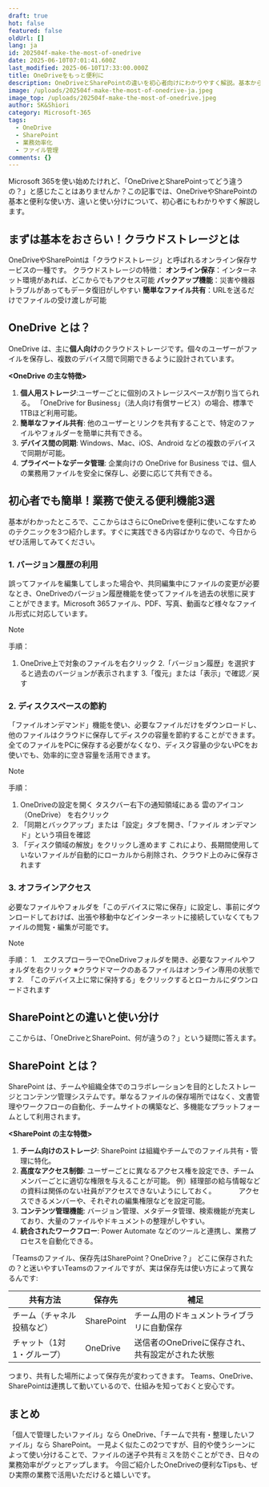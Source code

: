 ```yaml
---
draft: true
hot: false
featured: false
oldUrl: []
lang: ja
id: 202504f-make-the-most-of-onedrive
date: 2025-06-10T07:01:41.600Z
last_modified: 2025-06-10T17:33:00.000Z
title: OneDriveをもっと便利に
description: OneDriveとSharePointの違いを初心者向けにわかりやすく解説。基本から業務効率化の活用術までをまとめた実用ガイド。
image: /uploads/202504f-make-the-most-of-onedrive-ja.jpeg
image_top: /uploads/202504f-make-the-most-of-onedrive.jpeg
author: SK&Shiori
category: Microsoft-365
tags:
  - OneDrive
  - SharePoint
  - 業務効率化
  - ファイル管理
comments: {}
---
```

Microsoft 365を使い始めたけれど、「OneDriveとSharePointってどう違うの？」と感じたことはありませんか？この記事では、OneDriveやSharePointの基本と便利な使い方、違いと使い分けについて、初心者にもわかりやすく解説します。 

<!--more-->

## まずは基本をおさらい！クラウドストレージとは
OneDriveやSharePointは「クラウドストレージ」と呼ばれるオンライン保存サービスの一種です。 
クラウドストレージの特徴：
 **オンライン保存**：インターネット環境があれば、どこからでもアクセス可能 
 **バックアップ機能**：災害や機器トラブルがあってもデータ復旧がしやすい 
 **簡単なファイル共有**：URLを送るだけでファイルの受け渡しが可能 

## OneDrive とは？ 
OneDrive は、主に**個人向け**のクラウドストレージです。個々のユーザーがファイルを保存し、複数のデバイス間で同期できるように設計されています。 

**<OneDrive の主な特徴>**
1. **個人用ストレージ**:ユーザーごとに個別のストレージスペースが割り当てられる。 
「OneDrive for Business」（法人向け有償サービス）の場合、標準で1TBほど利用可能。 
2. **簡単なファイル共有**: 他のユーザーとリンクを共有することで、特定のファイルやフォルダーを簡単に共有できる。 
3. **デバイス間の同期**: Windows、Mac、iOS、Android などの複数のデバイスで同期が可能。 
4. **プライベートなデータ管理**: 企業向けの OneDrive for Business では、個人の業務用ファイルを安全に保存し、必要に応じて共有できる。

## 初心者でも簡単！業務で使える便利機能3選
基本がわかったところで、ここからはさらにOneDriveを便利に使いこなすためのテクニックを3つ紹介します。すぐに実践できる内容ばかりなので、今日からぜひ活用してみてください。 

### 1. バージョン履歴の利用 
誤ってファイルを編集してしまった場合や、共同編集中にファイルの変更が必要なとき、OneDriveのバージョン履歴機能を使ってファイルを過去の状態に戻すことができます。Microsoft 365ファイル、PDF、写真、動画など様々なファイル形式に対応しています。
> [!NOTE]
> 手順：
1. OneDrive上で対象のファイルを右クリック
2.「バージョン履歴」を選択すると過去のバージョンが表示されます
3.「復元」または「表示」で確認／戻す

### 2. ディスクスペースの節約
「ファイルオンデマンド」機能を使い、必要なファイルだけをダウンロードし、他のファイルはクラウドに保存してディスクの容量を節約することができます。全てのファイルをPCに保存する必要がなくなり、ディスク容量の少ないPCをお使いでも、効率的に空き容量を活用できます。
> [!NOTE]
> 手順：
1. OneDriveの設定を開く
タスクバー右下の通知領域にある 雲のアイコン（OneDrive） を右クリック
2. 「同期とバックアップ」または「設定」タブを開き、「ファイル オンデマンド」という項目を確認
3. 「ディスク領域の解放」をクリックし進めます
これにより、長期間使用していないファイルが自動的にローカルから削除され、クラウド上のみに保存されます

### 3. オフラインアクセス
必要なファイルやフォルダを「このデバイスに常に保存」に設定し、事前にダウンロードしておけば、出張や移動中などインターネットに接続していなくてもファイルの閲覧・編集が可能です。
> [!NOTE]
> 手順：
1.　エクスプローラーでOneDriveフォルダを開き、必要なファイルやフォルダを右クリック
※クラウドマークのあるファイルはオンライン専用の状態です
2.　「このデバイス上に常に保持する」をクリックするとローカルにダウンロードされます

## SharePointとの違いと使い分け
ここからは、「OneDriveとSharePoint、何が違うの？」という疑問に答えます。

## SharePoint とは？
SharePoint は、チームや組織全体でのコラボレーションを目的としたストレージとコンテンツ管理システムです。単なるファイルの保存場所ではなく、文書管理やワークフローの自動化、チームサイトの構築など、多機能なプラットフォームとして利用されます。

**<SharePoint の主な特徴>**
1.	**チーム向けのストレージ**: SharePoint は組織やチームでのファイル共有・管理に特化。
2.	**高度なアクセス制御**: ユーザーごとに異なるアクセス権を設定でき、チームメンバーごとに適切な権限を与えることが可能。
例）経理部の給与情報などの資料は関係のない社員がアクセスできないようにしておく。
　　　アクセスできるメンバーや、それぞれの編集権限などを設定可能。
3.	**コンテンツ管理機能**: バージョン管理、メタデータ管理、検索機能が充実しており、大量のファイルやドキュメントの整理がしやすい。
4.	**統合されたワークフロー**: Power Automate などのツールと連携し、業務プロセスを自動化できる。

「Teamsのファイル、保存先はSharePoint？OneDrive？」
どこに保存されたの？と迷いやすいTeamsのファイルですが、実は保存先は使い方によって異なるんです:

<table class="not-prose w-full text-sm">
  <thead>
    <tr>
      <th>共有方法</th>
      <th>保存先</th>
      <th>補足</th>
    </tr>
  </thead>
  <tbody>
    <tr>
      <td>チーム（チャネル投稿など）</td>
      <td>SharePoint</td>
      <td>チーム用のドキュメントライブラリに自動保存</td>
    </tr>
    <tr>
      <td>チャット（1対1・グループ）</td>
      <td>OneDrive</td>
      <td>送信者のOneDriveに保存され、共有設定がされた状態</td>
    </tr>
  </tbody>
</table>

つまり、共有した場所によって保存先が変わってきます。
Teams、OneDrive、SharePointは連携して動いているので、仕組みを知っておくと安心です。

## まとめ
「個人で管理したいファイル」なら OneDrive、「チームで共有・整理したいファイル」なら SharePoint。
一見よく似たこの2つですが、目的や使うシーンによって使い分けることで、ファイルの迷子や共有ミスを防ぐことができ、日々の業務効率がグッとアップします。
今回ご紹介したOneDriveの便利なTipsも、ぜひ実際の業務で活用いただけると嬉しいです。

